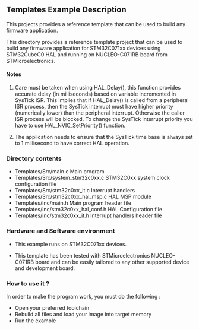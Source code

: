 ## <b>Templates Example Description</b>

This projects provides a reference template that can be used to build any firmware application.

This directory provides a reference template project that can be used to build any firmware application for
STM32C071xx devices using STM32CubeC0 HAL and running on NUCLEO-C071RB board from STMicroelectronics. 

#### <b>Notes</b>

 1. Care must be taken when using HAL_Delay(), this function provides accurate delay (in milliseconds)
    based on variable incremented in SysTick ISR. This implies that if HAL_Delay() is called from
    a peripheral ISR process, then the SysTick interrupt must have higher priority (numerically lower)
    than the peripheral interrupt. Otherwise the caller ISR process will be blocked.
    To change the SysTick interrupt priority you have to use HAL_NVIC_SetPriority() function.

 2. The application needs to ensure that the SysTick time base is always set to 1 millisecond
    to have correct HAL operation.

### <b>Directory contents</b>

  - Templates/Src/main.c                 Main program
  - Templates/Src/system_stm32c0xx.c     STM32C0xx system clock configuration file
  - Templates/Src/stm32c0xx_it.c         Interrupt handlers 
  - Templates/Src/stm32c0xx_hal_msp.c    HAL MSP module
  - Templates/Inc/main.h                 Main program header file  
  - Templates/Inc/stm32c0xx_hal_conf.h   HAL Configuration file
  - Templates/Inc/stm32c0xx_it.h         Interrupt handlers header file

### <b>Hardware and Software environment</b>

  - This example runs on STM32C071xx devices.

  - This template has been tested with STMicroelectronics NUCLEO-C071RB
  board and can be easily tailored to any other supported device
  and development board.

### <b>How to use it ?</b>

In order to make the program work, you must do the following :

 - Open your preferred toolchain
 - Rebuild all files and load your image into target memory
 - Run the example
